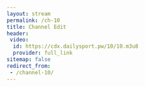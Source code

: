 ```yaml
---
layout: stream
permalink: /ch-10
title: Channel Edit
header:
 video:
  id: https://cdx.dailysport.pw/10/10.m3u8
  provider: full_link
sitemap: false
redirect_from:
 - /channel-10/
---
```

<style>h1#page-title{display:none;height:0;visibility:hidden;!important</style>

